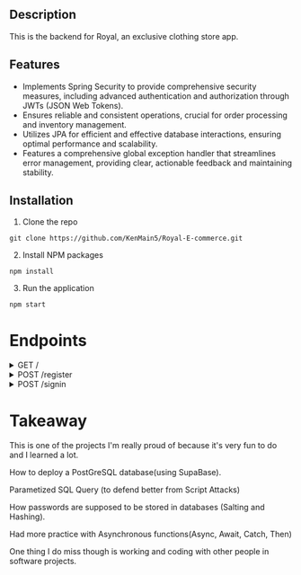 <h2>Description</h2>

This is the backend for Royal, an exclusive clothing store app. 

<h2>Features</h2>

<div>
  <ul>
    <li>Implements Spring Security to provide comprehensive security measures, including advanced authentication and authorization through JWTs (JSON Web Tokens).</li>
    <li>Ensures reliable and consistent operations, crucial for order processing and inventory management.</li>
    <li>Utilizes JPA for efficient and effective database interactions, ensuring optimal performance and scalability.</li>
    <li>Features a comprehensive global exception handler that streamlines error management, providing clear, actionable feedback and maintaining stability.</li>


  </ul>
</div>


## Installation
<a id='install'></a>

1. Clone the repo
```
git clone https://github.com/KenMain5/Royal-E-commerce.git
```
2. Install NPM packages
```
npm install
```
3. Run the application
```
npm start
```



# Endpoints
<details>
  <summary>GET /</summary>
  <br>
  <div>
	This is the endpoint that the client request gets when they access the website. The server sends the main page of the website. 
  </div>
  <br>
</details>

<details>
  <summary>POST /register</summary>
  <br>
  <div>
    What happens in the server side, it validates the input received from the client, checks if the email is currently being used, if not, it hashes         the password and stores all the information along with the hashed password by doing a Parametized SQL Query.
  </div>
  <br>
</details>


<details>
  <summary>POST /signin</summary>
  <br>
  <div>
    What happens in the server side, is that it grabs the hashed password that goes along with the username that the client sends, afterwards, we use 
    the BCrypt method to compare the two password hashes. If it is successful, then the user would be logged in. 
  </div>
  <br>
</details>


# Takeaway
This is one of the projects I'm really proud of because it's very fun to do and I learned a lot. 
  
How to deploy a PostGreSQL database(using SupaBase). 
  
Parametized SQL Query (to defend better from Script Attacks)
  
How passwords are supposed to be stored in databases (Salting and Hashing).
  
Had more practice with Asynchronous functions(Async, Await, Catch, Then)
  
One thing I do miss though is working and coding with other people in software projects. 
